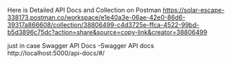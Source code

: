 Here is Detailed API Docs and Collection on Postman
https://solar-escape-338173.postman.co/workspace/e1e40a3e-06ae-42e0-86d6-39317a866608/collection/38806499-c4d3725e-ffca-4522-99bd-b5d3896c75dc?action=share&source=copy-link&creator=38806499

just in case Swagger API Docs -Swagger API docs http://localhost:5000/api-docs/#/